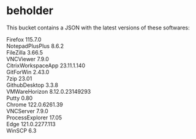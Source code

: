 # beholder
This bucket contains a JSON with the latest versions of these softwares:

Firefox            115.7.0          
NotepadPlusPlus    8.6.2            
FileZilla          3.66.5           
VNCViewer          7.9.0            
CitrixWorkspaceApp 23.11.1.140      
GitForWin          2.43.0           
7zip               23.01            
GithubDesktop      3.3.8            
VMWareHorizon      8.12.0.23149293  
Putty              0.80             
Chrome             122.0.6261.39    
VNCServer          7.9.0            
ProcessExplorer    17.05            
Edge               121.0.2277.113   
WinSCP             6.3              



